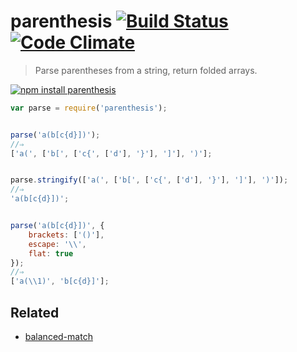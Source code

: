 # parenthesis [![Build Status](https://travis-ci.org/dfcreative/parenthesis.svg?branch=master)](https://travis-ci.org/dfcreative/parenthesis) [![Code Climate](https://codeclimate.com/github/dfcreative/parenthesis/badges/gpa.svg)](https://codeclimate.com/github/dfcreative/parenthesis)

> Parse parentheses from a string, return folded arrays.

[![npm install parenthesis](https://nodei.co/npm/parenthesis.png?mini=true)](https://npmjs.org/package/parenthesis/)

```js
var parse = require('parenthesis');


parse('a(b[c{d}])');
//⇒
['a(', ['b[', ['c{', ['d'], '}'], ']'], ')'];


parse.stringify(['a(', ['b[', ['c{', ['d'], '}'], ']'], ')']);
//⇒
'a(b[c{d}])';


parse('a(b[c{d}])', {
	brackets: ['()'],
	escape: '\\',
	flat: true
});
//⇒
['a(\\1)', 'b[c{d}]'];
```


## Related

* [balanced-match](http://npmjs.org/package/balanced-match)